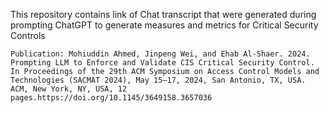 This repository contains link of Chat transcript that were generated during prompting ChatGPT to generate measures and metrics for Critical Security Controls

```Publication: Mohiuddin Ahmed, Jinpeng Wei, and Ehab Al-Shaer. 2024. Prompting LLM to Enforce and Validate CIS Critical Security Control. In Proceedings of the 29th ACM Symposium on Access Control Models and Technologies (SACMAT 2024), May 15–17, 2024, San Antonio, TX, USA. ACM, New York, NY, USA, 12 pages.https://doi.org/10.1145/3649158.3657036```
